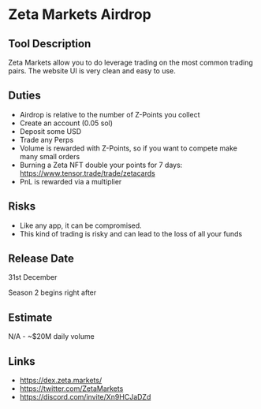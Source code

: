# Zeta Markets Airdrop

## Tool Description

Zeta Markets allow you to do leverage trading on the most common trading pairs.
The website UI is very clean and easy to use.

## Duties

* Airdrop is relative to the number of Z-Points you collect
* Create an account (0.05 sol)
* Deposit some USD
* Trade any Perps
* Volume is rewarded with Z-Points, so if you want to compete make many small orders
* Burning a Zeta NFT double your points for 7 days: https://www.tensor.trade/trade/zetacards
* PnL is rewarded via a multiplier

## Risks

* Like any app, it can be compromised.
* This kind of trading is risky and can lead to the loss of all your funds

## Release Date

31st December

Season 2 begins right after

## Estimate

N/A - ~$20M daily volume

## Links

* https://dex.zeta.markets/
* https://twitter.com/ZetaMarkets
* https://discord.com/invite/Xn9HCJaDZd
